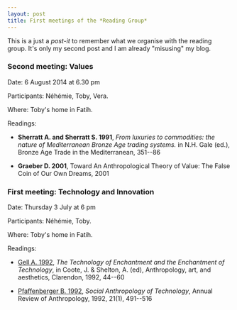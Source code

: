 ```yaml
---
layout: post
title: First meetings of the *Reading Group*
---
```



This is a just a *post-it* to remember what we organise with the reading group. It's only my second post and I am already "misusing" my blog.





### Second meeting: Values
Date: 6 August 2014 at 6.30 pm 

Participants: Néhémie, Toby, Vera. 

Where: Toby's home in Fatih. 



Readings:

  - **Sherratt A. and Sherratt S. 1991**,
 *From luxuries to commodities: the nature of Mediterranean Bronze Age trading systems.* in N.H. Gale (ed.), Bronze Age Trade in the Mediterranean, 351--86

  - **Graeber D. 2001**, 
 Toward An Anthropological Theory of Value: The False Coin of Our Own Dreams, 2001






### First meeting: Technology and Innovation
Date: Thursday 3 July at 6 pm

Participants: Néhémie, Toby.

Where: Toby's home in Fatih.


Readings: 

  - [Gell A. 1992](http://www.utexas.edu/courses/arh400/lectures/301/Text3.pdf),
 *The Technology of Enchantment and the Enchantment of Technology*, in Coote, J. & Shelton, A. (ed), Anthropology, art, and aesthetics, Clarendon, 1992, 44--60

  - [Pfaffenberger B. 1992](http://dx.doi.org/10.1146/annurev.an.21.100192.002423),
*Social Anthropology of Technology*, Annual Review of Anthropology, 1992, 21(1), 491--516





